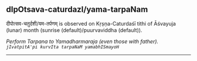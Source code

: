 ## dIpOtsava-caturdazI/yama-tarpaNam
दीपोत्सव-चतुर्दशी/यम-तर्पणम् is observed on Kṛṣṇa-Caturdaśī tithi of Āśvayuja (lunar) month (sunrise (default)/puurvaviddha (default)).

_Perform Tarpana to Yamadharmaraja (even those with father). `jIvatpitA'pi kurvIta tarpaNaM yamabhISmayoH`_

---
